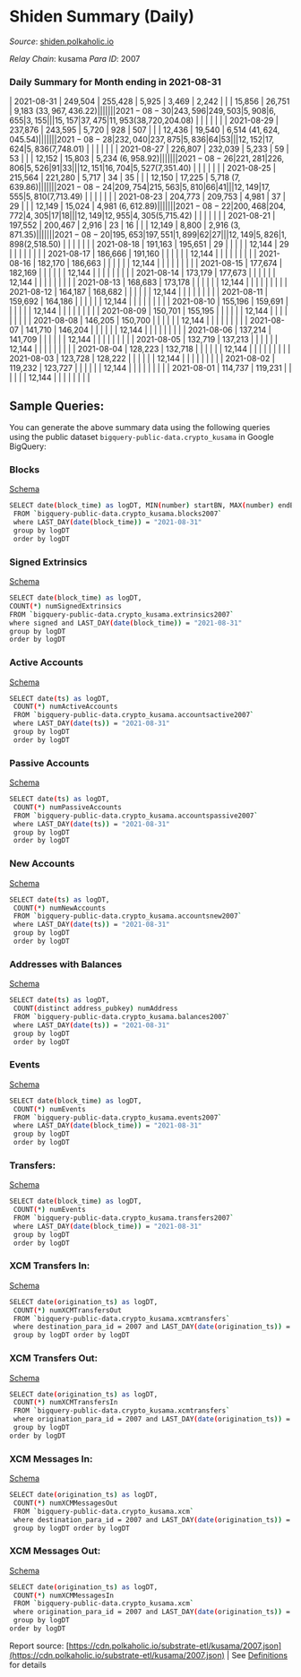 # Shiden Summary (Daily)

_Source_: [shiden.polkaholic.io](https://shiden.polkaholic.io)

*Relay Chain*: kusama
*Para ID*: 2007



### Daily Summary for Month ending in 2021-08-31


| 2021-08-31 | 249,504 | 255,428 | 5,925 | 3,469 | 2,242 |  |  | 15,856 | 26,751 | 9,183 ($33,967,436.22) |   |   |  |  |  |
| 2021-08-30 | 243,596 | 249,503 | 5,908 | 6,655 | 3,155 |  |  | 15,157 | 37,475 | 11,953 ($38,720,204.08) |   |   |  |  |  |
| 2021-08-29 | 237,876 | 243,595 | 5,720 | 928 | 507 |  |  | 12,436 | 19,540 | 6,514 ($41,624,045.54) |   |   |  |  |  |
| 2021-08-28 | 232,040 | 237,875 | 5,836 | 64 | 53 |  |  | 12,152 | 17,624 | 5,836 ($7,748.01) |   |   |  |  |  |
| 2021-08-27 | 226,807 | 232,039 | 5,233 | 59 | 53 |  |  | 12,152 | 15,803 | 5,234 ($6,958.92) |   |   |  |  |  |
| 2021-08-26 | 221,281 | 226,806 | 5,526 | 91 | 33 |  |  | 12,151 | 16,704 | 5,527 ($7,351.40) |   |   |  |  |  |
| 2021-08-25 | 215,564 | 221,280 | 5,717 | 34 | 35 |  |  | 12,150 | 17,225 | 5,718 ($7,639.86) |   |   |  |  |  |
| 2021-08-24 | 209,754 | 215,563 | 5,810 | 66 | 41 |  |  | 12,149 | 17,555 | 5,810 ($7,713.49) |   |   |  |  |  |
| 2021-08-23 | 204,773 | 209,753 | 4,981 | 37 | 29 |  |  | 12,149 | 15,024 | 4,981 ($6,612.89) |   |   |  |  |  |
| 2021-08-22 | 200,468 | 204,772 | 4,305 | 17 | 18 |  |  | 12,149 | 12,955 | 4,305 ($5,715.42) |   |   |  |  |  |
| 2021-08-21 | 197,552 | 200,467 | 2,916 | 23 | 16 |  |  | 12,149 | 8,800 | 2,916 ($3,871.35) |   |   |  |  |  |
| 2021-08-20 | 195,653 | 197,551 | 1,899 | 62 | 27 |  |  | 12,149 | 5,826 | 1,898 ($2,518.50) |   |   |  |  |  |
| 2021-08-18 | 191,163 | 195,651 | 29 |  |  |  |  | 12,144 | 29 |   |   |   |  |  |  |
| 2021-08-17 | 186,666 | 191,160 |  |  |  |  |  | 12,144 |  |   |   |   |  |  |  |
| 2021-08-16 | 182,170 | 186,663 |  |  |  |  |  | 12,144 |  |   |   |   |  |  |  |
| 2021-08-15 | 177,674 | 182,169 |  |  |  |  |  | 12,144 |  |   |   |   |  |  |  |
| 2021-08-14 | 173,179 | 177,673 |  |  |  |  |  | 12,144 |  |   |   |   |  |  |  |
| 2021-08-13 | 168,683 | 173,178 |  |  |  |  |  | 12,144 |  |   |   |   |  |  |  |
| 2021-08-12 | 164,187 | 168,682 |  |  |  |  |  | 12,144 |  |   |   |   |  |  |  |
| 2021-08-11 | 159,692 | 164,186 |  |  |  |  |  | 12,144 |  |   |   |   |  |  |  |
| 2021-08-10 | 155,196 | 159,691 |  |  |  |  |  | 12,144 |  |   |   |   |  |  |  |
| 2021-08-09 | 150,701 | 155,195 |  |  |  |  |  | 12,144 |  |   |   |   |  |  |  |
| 2021-08-08 | 146,205 | 150,700 |  |  |  |  |  | 12,144 |  |   |   |   |  |  |  |
| 2021-08-07 | 141,710 | 146,204 |  |  |  |  |  | 12,144 |  |   |   |   |  |  |  |
| 2021-08-06 | 137,214 | 141,709 |  |  |  |  |  | 12,144 |  |   |   |   |  |  |  |
| 2021-08-05 | 132,719 | 137,213 |  |  |  |  |  | 12,144 |  |   |   |   |  |  |  |
| 2021-08-04 | 128,223 | 132,718 |  |  |  |  |  | 12,144 |  |   |   |   |  |  |  |
| 2021-08-03 | 123,728 | 128,222 |  |  |  |  |  | 12,144 |  |   |   |   |  |  |  |
| 2021-08-02 | 119,232 | 123,727 |  |  |  |  |  | 12,144 |  |   |   |   |  |  |  |
| 2021-08-01 | 114,737 | 119,231 |  |  |  |  |  | 12,144 |  |   |   |   |  |  |  |

## Sample Queries:
You can generate the above summary data using the following queries using the public dataset `bigquery-public-data.crypto_kusama` in Google BigQuery:


### Blocks 

[Schema](https://github.com/colorfulnotion/substrate-etl/blob/main/schema/blocks.json)

```bash
SELECT date(block_time) as logDT, MIN(number) startBN, MAX(number) endBN, COUNT(*) numBlocks 
 FROM `bigquery-public-data.crypto_kusama.blocks2007`  
 where LAST_DAY(date(block_time)) = "2021-08-31" 
 group by logDT 
 order by logDT
```

### Signed Extrinsics 

[Schema](https://github.com/colorfulnotion/substrate-etl/blob/main/schema/extrinsics.json)

```bash
SELECT date(block_time) as logDT, 
COUNT(*) numSignedExtrinsics 
FROM `bigquery-public-data.crypto_kusama.extrinsics2007`  
where signed and LAST_DAY(date(block_time)) = "2021-08-31" 
group by logDT 
order by logDT
```

### Active Accounts 

[Schema](https://github.com/colorfulnotion/substrate-etl/blob/main/schema/accountsactive.json)

```bash
SELECT date(ts) as logDT, 
 COUNT(*) numActiveAccounts 
 FROM `bigquery-public-data.crypto_kusama.accountsactive2007` 
 where LAST_DAY(date(ts)) = "2021-08-31" 
 group by logDT 
 order by logDT
```

### Passive Accounts 

[Schema](https://github.com/colorfulnotion/substrate-etl/blob/main/schema/accountspassive.json)

```bash
SELECT date(ts) as logDT, 
 COUNT(*) numPassiveAccounts 
 FROM `bigquery-public-data.crypto_kusama.accountspassive2007` 
 where LAST_DAY(date(ts)) = "2021-08-31" 
 group by logDT 
 order by logDT
```

### New Accounts 

[Schema](https://github.com/colorfulnotion/substrate-etl/blob/main/schema/accountsnew.json)

```bash
SELECT date(ts) as logDT, 
 COUNT(*) numNewAccounts 
 FROM `bigquery-public-data.crypto_kusama.accountsnew2007` 
 where LAST_DAY(date(ts)) = "2021-08-31" 
 group by logDT
 order by logDT
```

### Addresses with Balances 

[Schema](https://github.com/colorfulnotion/substrate-etl/blob/main/schema/balances.json)

```bash
SELECT date(ts) as logDT,
 COUNT(distinct address_pubkey) numAddress 
 FROM `bigquery-public-data.crypto_kusama.balances2007` 
 where LAST_DAY(date(ts)) = "2021-08-31" 
 group by logDT 
 order by logDT
```

### Events 

[Schema](https://github.com/colorfulnotion/substrate-etl/blob/main/schema/events.json)

```bash
SELECT date(block_time) as logDT, 
 COUNT(*) numEvents 
 FROM `bigquery-public-data.crypto_kusama.events2007` 
 where LAST_DAY(date(block_time)) = "2021-08-31" 
 group by logDT 
 order by logDT
```

### Transfers:

[Schema](https://github.com/colorfulnotion/substrate-etl/blob/main/schema/transfers.json)

```bash
SELECT date(block_time) as logDT, 
 COUNT(*) numEvents 
 FROM `bigquery-public-data.crypto_kusama.transfers2007` 
 where LAST_DAY(date(block_time)) = "2021-08-31" 
 group by logDT 
 order by logDT
```

### XCM Transfers In: 

[Schema](https://github.com/colorfulnotion/substrate-etl/blob/main/schema/xcmtransfers.json)

```bash
SELECT date(origination_ts) as logDT, 
 COUNT(*) numXCMTransfersOut 
 FROM `bigquery-public-data.crypto_kusama.xcmtransfers` 
 where destination_para_id = 2007 and LAST_DAY(date(origination_ts)) = "2021-08-31" 
 group by logDT order by logDT
```

### XCM Transfers Out: 

[Schema](https://github.com/colorfulnotion/substrate-etl/blob/main/schema/xcmtransfers.json)

```bash
SELECT date(origination_ts) as logDT, 
 COUNT(*) numXCMTransfersIn 
 FROM `bigquery-public-data.crypto_kusama.xcmtransfers` 
 where origination_para_id = 2007 and LAST_DAY(date(origination_ts)) = "2021-08-31" 
 group by logDT 
order by logDT
```

### XCM Messages In: 

[Schema](https://github.com/colorfulnotion/substrate-etl/blob/main/schema/xcm.json)

```bash
SELECT date(origination_ts) as logDT, 
 COUNT(*) numXCMMessagesOut 
 FROM `bigquery-public-data.crypto_kusama.xcm` 
 where destination_para_id = 2007 and LAST_DAY(date(origination_ts)) = "2021-08-31" 
 group by logDT order by logDT
```

### XCM Messages Out: 

[Schema](https://github.com/colorfulnotion/substrate-etl/blob/main/schema/xcm.json)

```bash
SELECT date(origination_ts) as logDT, 
 COUNT(*) numXCMMessagesIn 
 FROM `bigquery-public-data.crypto_kusama.xcm` 
 where origination_para_id = 2007 and LAST_DAY(date(origination_ts)) = "2021-08-31" 
 group by logDT 
order by logDT
```


Report source: [https://cdn.polkaholic.io/substrate-etl/kusama/2007.json](https://cdn.polkaholic.io/substrate-etl/kusama/2007.json) | See [Definitions](/DEFINITIONS.md) for details
